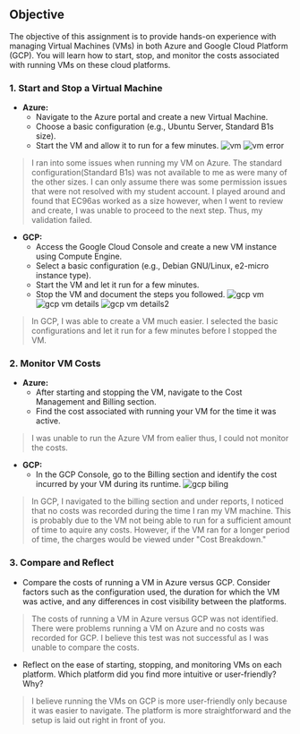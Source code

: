 ## Objective
The objective of this assignment is to provide hands-on experience with managing Virtual Machines (VMs) in both Azure and Google Cloud Platform (GCP). You will learn how to start, stop, and monitor the costs associated with running VMs on these cloud platforms.

### 1. Start and Stop a Virtual Machine
- **Azure:**
  - Navigate to the Azure portal and create a new Virtual Machine.
  - Choose a basic configuration (e.g., Ubuntu Server, Standard B1s size).
  - Start the VM and allow it to run for a few minutes.
![vm](https://github.com/user-attachments/assets/c6fa0b0a-7b06-439a-8b4a-af51874161e8)
![vm error](https://github.com/user-attachments/assets/5780f7b8-bd15-45c0-b540-3446506f44db)
> I ran into some issues when running my VM on Azure. The standard configuration(Standard B1s) was not available to me as were many of the other sizes. I can only assume there was some permission issues that were not resolved with my student account. I played around and found that EC96as worked as a size however, when I went to review and create, I was unable to proceed to the next step. Thus, my validation failed.

- **GCP:**
  - Access the Google Cloud Console and create a new VM instance using Compute Engine.
  - Select a basic configuration (e.g., Debian GNU/Linux, e2-micro instance type).
  - Start the VM and let it run for a few minutes.
  - Stop the VM and document the steps you followed.
![gcp vm](https://github.com/user-attachments/assets/5805a05e-352c-46c7-b1cd-2d3d26663ac0)
![gcp vm details](https://github.com/user-attachments/assets/bafa1f8f-728e-4efe-b2d9-bb376253df3f)
![gcp vm details2](https://github.com/user-attachments/assets/48f9d39f-a770-44f9-8800-62a6b624d19c)
> In GCP, I was able to create a VM much easier. I selected the basic configurations and let it run for a few minutes before I stopped the VM.

### 2. Monitor VM Costs
- **Azure:**
  - After starting and stopping the VM, navigate to the Cost Management and Billing section.
  - Find the cost associated with running your VM for the time it was active.
 > I was unable to run the Azure VM from ealier thus, I could not monitor the costs.

- **GCP:**
  - In the GCP Console, go to the Billing section and identify the cost incurred by your VM during its runtime.
![gcp biling](https://github.com/user-attachments/assets/8d26da69-d8bd-414c-aa54-0aa746481f7e)
> In GCP, I navigated to the billing section and under reports, I noticed that no costs was recorded during the time I ran my VM machine. This is probably due to the VM not being able to run for a sufficient amount of time to aquire any costs. However, if the VM ran for a longer period of time, the charges would be viewed under "Cost Breakdown."

### 3. Compare and Reflect
- Compare the costs of running a VM in Azure versus GCP. Consider factors such as the configuration used, the duration for which the VM was active, and any differences in cost visibility between the platforms.
> The costs of running a VM in Azure versus GCP was not identified. There were problems running a VM on Azure and no costs was recorded for GCP. I believe this test was not successful as I was unable to compare the costs.
- Reflect on the ease of starting, stopping, and monitoring VMs on each platform. Which platform did you find more intuitive or user-friendly? Why?
>I believe running the VMs on GCP is more user-friendly only because it was easier to navigate. The platform is more straightforward and the setup is laid out right in front of you. 
